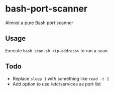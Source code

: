 # bash-port-scanner
Almost a pure Bash port scanner

## Usage
Execute ``bash scan.sh <ip-address>`` to run a scan.

## Todo
* Replace ``sleep 1`` with something like ``read -t 1``
* Add option to use /etc/services as port list
